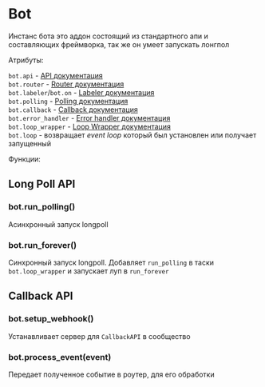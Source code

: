# Bot

Инстанс бота это аддон состоящий из стандартного апи и составляющих фреймворка, так же он умеет запускать лонгпол

Атрибуты:

`bot.api` - [API документация](../../low-level/api/api.md)<br/>
`bot.router` - [Router документация](../../high-level/routing/index.md)<br/>
`bot.labeler`/`bot.on` - [Labeler документация](labeler.md)<br/>
`bot.polling` - [Polling документация](../../low-level/polling/polling.md)<br/>
`bot.callback` - [Callback документация](../../low-level/callback/callback.md)<br/>
`bot.error_handler` - [Error handler документация](../../low-level/exception_handling/error-handler.md)<br/>
`bot.loop_wrapper` - [Loop Wrapper документация](../../tools/loop-wrapper.md)<br/>
`bot.loop` - возвращает _event loop_ который был установлен или получает запущенный

Функции:

## Long Poll API

### bot.run_polling()

Асинхронный запуск longpoll

### bot.run_forever()

Синхронный запуск longpoll. Добавляет `run_polling` в таски `bot.loop_wrapper` и запускает луп в `run_forever`

## Callback API

### bot.setup_webhook()

Устанавливает сервер для `CallbackAPI` в сообщество

### bot.process_event(event)

Передает полученное событие в роутер, для его обработки
